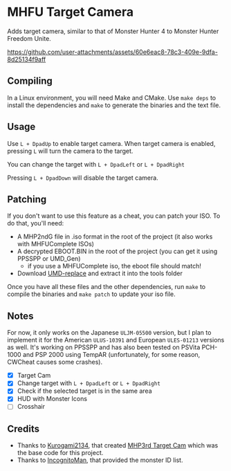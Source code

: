 # MHFU Target Camera

Adds target camera, similar to that of Monster Hunter 4 to Monster Hunter Freedom Unite.


https://github.com/user-attachments/assets/60e6eac8-78c3-409e-9dfa-8d25134f9aff


## Compiling

In a Linux environment, you will need Make and CMake. Use `make deps` to install the dependencies and `make` to generate the binaries and the text file.

## Usage

Use `L + DpadUp` to enable target camera. When target camera is enabled, pressing `L` will turn the camera to the target. 

You can change the target with `L + DpadLeft` or `L + DpadRight`

Pressing `L + DpadDown` will disable the target camera.

## Patching

If you don't want to use this feature as a cheat, you can patch your ISO. To do that, you'll need:

- A MHP2ndG file in .iso format in the root of the project (it also works with MHFUComplete ISOs)
- A decrypted EBOOT.BIN in the root of the project (you can get it using PPSSPP or UMD_Gen)
    - if you use a MHFUComplete iso, the eboot file should match!
- Download [UMD-replace](https://www.romhacking.net/utilities/891/) and extract it into the tools folder

Once you have all these files and the other dependencies, run `make` to compile the binaries and `make patch` to update your iso file.

## Notes

For now, it only works on the Japanese `ULJM-05500` version, but I plan to implement it for the American `ULUS-10391` and European `ULES-01213` versions as well. It's working on PPSSPP and has also been tested on PSVita PCH-1000 and PSP 2000 using TempAR (unfortunately, for some reason, CWCheat causes some crashes).

- [x] Target Cam
- [x] Change target with `L + DpadLeft` or `L + DpadRight`
- [x] Check if the selected target is in the same area
- [x] HUD with Monster Icons
- [ ] Crosshair

## Credits

- Thanks to [Kurogami2134](https://github.com/Kurogami2134), that created [MHP3rd Target Cam](https://github.com/Kurogami2134/mhp3rd_target_camera.git) which was the base code for this project.
- Thanks to [IncognitoMan](https://github.com/IncognitoMan), that provided the monster ID list.
